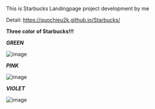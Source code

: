 This is Starbucks Landingpage project development by me

Detail: https://quochieu2k.github.io/Starbucks/

**Three color of Starbucks!!!**

**_GREEN_**

![image](https://user-images.githubusercontent.com/56386427/130248605-25358b79-9c7d-4fd0-ad25-f08df3030bb4.png)

**_PINK_**

![image](https://user-images.githubusercontent.com/56386427/130248940-7013bb54-41af-40c2-9f1e-4be611908334.png)

**_VIOLET_**

![image](https://user-images.githubusercontent.com/56386427/130248986-b6174cf6-7710-4965-b56b-153e3c1e6cdb.png)

